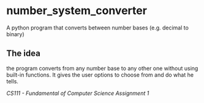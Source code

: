 # number_system_converter
A python program that converts between number bases (e.g. decimal to binary)

## The idea
the program converts from any number base to any other one without using built-in functions.
It gives the user options to choose from and do what he tells.


*CS111 - Fundamental of Computer Science Assignment 1*
